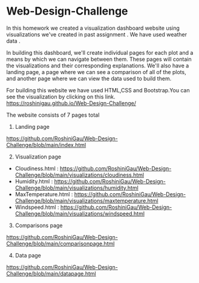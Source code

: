 # Web-Design-Challenge

In this homework we created a visualization dashboard website using visualizations we've created in past assignment . We have used weather data .

In building this dashboard, we'll create individual pages for each plot and a means by which we can navigate between them. These pages will contain the visualizations and their corresponding explanations. We'll also have a landing page, a page where we can see a comparison of all of the plots, and another page where we can view the data used to build them.

For building this website we have used HTML,CSS and Bootstrap.You can see the visualization by clicking on this link.
https://roshinigau.github.io/Web-Design-Challenge/

The website consists of 7 pages total 

1. Landing page 

https://github.com/RoshiniGau/Web-Design-Challenge/blob/main/index.html

2. Visualization page 

*  Cloudiness.html : https://github.com/RoshiniGau/Web-Design-Challenge/blob/main/visualizations/cloudiness.html
*  Humidity.html : https://github.com/RoshiniGau/Web-Design-Challenge/blob/main/visualizations/humidity.html
*  MaxTemperature.html : https://github.com/RoshiniGau/Web-Design-Challenge/blob/main/visualizations/maxtemperature.html
*  Windspeed.html : https://github.com/RoshiniGau/Web-Design-Challenge/blob/main/visualizations/windspeed.html

3. Comparisons page

https://github.com/RoshiniGau/Web-Design-Challenge/blob/main/comparisonpage.html

4. Data page

https://github.com/RoshiniGau/Web-Design-Challenge/blob/main/datapage.html
